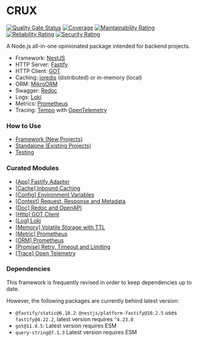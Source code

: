 # CRUX
[![Quality Gate Status](https://sonarcloud.io/api/project_badges/measure?project=crux&metric=alert_status)](https://sonarcloud.io/summary/new_code?id=crux)
[![Coverage](https://sonarcloud.io/api/project_badges/measure?project=crux&metric=coverage)](https://sonarcloud.io/summary/new_code?id=crux)
[![Maintainability Rating](https://sonarcloud.io/api/project_badges/measure?project=crux&metric=sqale_rating)](https://sonarcloud.io/summary/new_code?id=crux)
[![Reliability Rating](https://sonarcloud.io/api/project_badges/measure?project=crux&metric=reliability_rating)](https://sonarcloud.io/summary/new_code?id=crux)
[![Security Rating](https://sonarcloud.io/api/project_badges/measure?project=crux&metric=security_rating)](https://sonarcloud.io/summary/new_code?id=crux)

A Node.js all-in-one opinionated package intended for backend projects.

- Framework: [NestJS](https://docs.nestjs.com/)
- HTTP Server: [Fastify](https://www.fastify.io/docs/latest/)
- HTTP Client: [GOT](https://github.com/sindresorhus/got)
- Caching: [ioredis](https://www.npmjs.com/package/ioredis) (distributed) or in-memory (local)
- ORM: [MikroORM](https://mikro-orm.io/docs/installation)
- Swagger: [Redoc](https://github.com/mxarc/nestjs-redoc)
- Logs: [Loki](https://grafana.com/docs/loki/latest/api/)
- Metrics: [Prometheus](https://github.com/siimon/prom-client)
- Tracing: [Tempo](https://grafana.com/docs/tempo/latest/api_docs/) with [OpenTelemetry](https://github.com/open-telemetry/opentelemetry-js)


### How to Use

- [Framework (New Projects)](docs/usage/framework.md)
- [Standalone (Existing Projects)](docs/usage/standalone.md)
- [Testing](docs/usage/test.md)

### Curated Modules

- [\[App\] Fastify Adapter](docs/module/app.md)
- [\[Cache\] Inbound Caching](docs/module/cache.md)
- [\[Config\] Environment Variables](docs/module/config.md)
- [\[Context\] Request, Response and Metadata](docs/module/context.md)
- [\[Doc\] Redoc and OpenAPI](docs/module/doc.md)
- [\[Http\] GOT Client](docs/module/http.md)
- [\[Log\] Loki](docs/module/log.md)
- [\[Memory\] Volatile Storage with TTL](docs/module/memory.md)
- [\[Metric\] Prometheus](docs/module/metric.md)
- [\[ORM\] Prometheus](docs/module/orm.md)
- [\[Promise\] Retry, Timeout and Limiting](docs/module/promise.md)
- [\[Trace\] Open Telemetry](docs/module/trace.md)

### Dependencies

This framework is frequently revised in order to keep dependencies up to date.

However, the following packages are currently behind latest version:
- `@fastify/static@6.10.2`: `@nestjs/platform-fastify@10.2.5` uses `fastify@4.22.2`, latest version requires `^4.23.0`
- `got@11.8.5`: Latest version requires ESM
- `query-string@7.1.3` Latest version requires ESM
